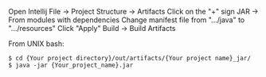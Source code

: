 Open Intellij
File -> Project Structure -> Artifacts
Click on the "+" sign
JAR -> From modules with dependencies
Change manifest file from ".../java" to ".../resources"
Click "Apply"
Build -> Build Artifacts

From UNIX bash:

```
$ cd {Your project directory}/out/artifacts/{Your project name}_jar/
$ java -jar {Your_project_name}.jar
```
